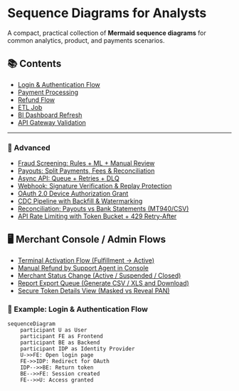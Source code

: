 # Sequence Diagrams for Analysts

A compact, practical collection of **Mermaid sequence diagrams** for common analytics, product, and payments scenarios.

## 📚 Contents
- [Login & Authentication Flow](diagrams/auth-login.md)
- [Payment Processing](diagrams/payment-processing.md)
- [Refund Flow](diagrams/refund-flow.md)
- [ETL Job](diagrams/etl-job.md)
- [BI Dashboard Refresh](diagrams/bi-refresh.md)
- [API Gateway Validation](diagrams/api-gateway-validation.md)

---

### 🔧 Advanced
- [Fraud Screening: Rules + ML + Manual Review](diagrams/payments/advanced/fraud-screening-rules-ml-review.md)
- [Payouts: Split Payments, Fees & Reconciliation](diagrams/payments/advanced/payouts-split-fees-reconciliation.md)
- [Async API: Queue + Retries + DLQ](diagrams/api/advanced/async-api-queue-dlq-retries.md)
- [Webhook: Signature Verification & Replay Protection](diagrams/api/advanced/webhook-signature-replay-protection.md)
- [OAuth 2.0 Device Authorization Grant](diagrams/auth/advanced/oauth-device-flow.md)
- [CDC Pipeline with Backfill & Watermarking](diagrams/data/advanced/cdc-backfill-watermark.md)
- [Reconciliation: Payouts vs Bank Statements (MT940/CSV)](diagrams/payments/advanced/reconciliation-bank-statements.md)
- [API Rate Limiting with Token Bucket + 429 Retry-After](diagrams/api/advanced/rate-limiting-token-bucket.md)

## 🖥 Merchant Console / Admin Flows
- [Terminal Activation Flow (Fulfillment → Active)](diagrams/console/terminal-activation-flow.md)
- [Manual Refund by Support Agent in Console](diagrams/console/manual-refund-by-agent.md)
- [Merchant Status Change (Active / Suspended / Closed)](diagrams/console/merchant-status-change.md)
- [Report Export Queue (Generate CSV / XLS and Download)](diagrams/console/report-export-queued.md)
- [Secure Token Details View (Masked vs Reveal PAN)](diagrams/console/token-details-secure-view.md)

### 🧩 Example: Login & Authentication Flow

```mermaid
sequenceDiagram
    participant U as User
    participant FE as Frontend
    participant BE as Backend
    participant IDP as Identity Provider
    U->>FE: Open login page
    FE->>IDP: Redirect for OAuth
    IDP-->>BE: Return token
    BE-->>FE: Session created
    FE-->>U: Access granted



